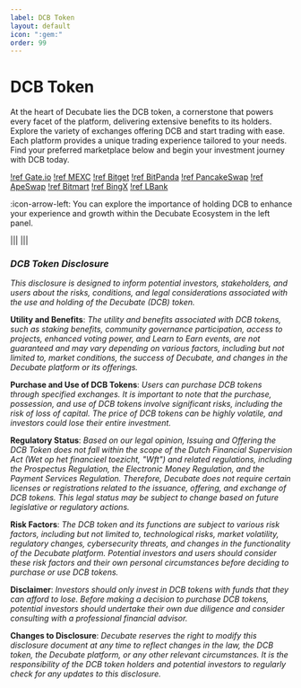 ```yaml
---
label: DCB Token
layout: default
icon: ":gem:"
order: 99
---
```

# DCB Token
At the heart of Decubate lies the DCB token, a cornerstone that powers every facet of the platform, delivering extensive benefits to its holders. Explore the variety of exchanges offering DCB and start trading with ease. Each platform provides a unique trading experience tailored to your needs. Find your preferred marketplace below and begin your investment journey with DCB today. 


[!ref Gate.io](https://gate.io/trade/DCB_USDT)
[!ref MEXC](https://www.mexc.com/exchange/DCB_USDT)
[!ref Bitget](https://www.bitget.com/spot/DCBUSDT)
[!ref BitPanda](https://www.bitpanda.com/en/prices/decubate-dcb)
[!ref PancakeSwap](https://pancakeswap.finance/swap)
[!ref ApeSwap](https://app.apeswap.finance/swap)
[!ref Bitmart](https://www.bitmart.com/trade/en-US?layout=basic&theme=dark&symbol=DCB_USDT)
[!ref BingX](https://bingx.com/it-it/spot/DCBUSDT/)
[!ref LBank](https://www.lbank.com/en-US/trade/dcb_usdt/)


:icon-arrow-left: You can explore the importance of holding DCB to enhance your experience and growth within the Decubate Ecosystem in the left panel.

|||
|||


### _DCB Token Disclosure_
_This disclosure is designed to inform potential investors, stakeholders, and users about the risks, conditions, and legal considerations associated with the use and holding of the Decubate (DCB) token._

**Utility and Benefits**: 
_The utility and benefits associated with DCB tokens, such as staking benefits, community governance participation, access to projects, enhanced voting power, and Learn to Earn events, are not guaranteed and may vary depending on various factors, including but not limited to, market conditions, the success of Decubate, and changes in the Decubate platform or its offerings._

**Purchase and Use of DCB Tokens**: 
_Users can purchase DCB tokens through specified exchanges. It is important to note that the purchase, possession, and use of DCB tokens involve significant risks, including the risk of loss of capital. The price of DCB tokens can be highly volatile, and investors could lose their entire investment._

**Regulatory Status**: 
_Based on our legal opinion, Issuing and Offering the DCB Token does not fall within the scope of the Dutch Financial Supervision Act (Wet op het financieel toezicht, "Wft") and related regulations, including the Prospectus Regulation, the Electronic Money Regulation, and the Payment Services Regulation. Therefore, Decubate does not require certain licenses or registrations related to the issuance, offering, and exchange of DCB tokens. This legal status may be subject to change based on future legislative or regulatory actions._

**Risk Factors**: 
_The DCB token and its functions are subject to various risk factors, including but not limited to, technological risks, market volatility, regulatory changes, cybersecurity threats, and changes in the functionality of the Decubate platform. Potential investors and users should consider these risk factors and their own personal circumstances before deciding to purchase or use DCB tokens._

**Disclaimer**: 
_Investors should only invest in DCB tokens with funds that they can afford to lose. Before making a decision to purchase DCB tokens, potential investors should undertake their own due diligence and consider consulting with a professional financial advisor._

**Changes to Disclosure**: 
_Decubate reserves the right to modify this disclosure document at any time to reflect changes in the law, the DCB token, the Decubate platform, or any other relevant circumstances. It is the responsibility of the DCB token holders and potential investors to regularly check for any updates to this disclosure._